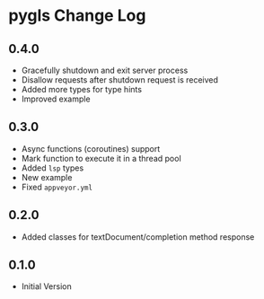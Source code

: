 # pygls Change Log

## 0.4.0

- Gracefully shutdown and exit server process
- Disallow requests after shutdown request is received
- Added more types for type hints
- Improved example

## 0.3.0

- Async functions (coroutines) support
- Mark function to execute it in a thread pool
- Added `lsp` types
- New example
- Fixed `appveyor.yml`

## 0.2.0

- Added classes for textDocument/completion method response

## 0.1.0

- Initial Version
